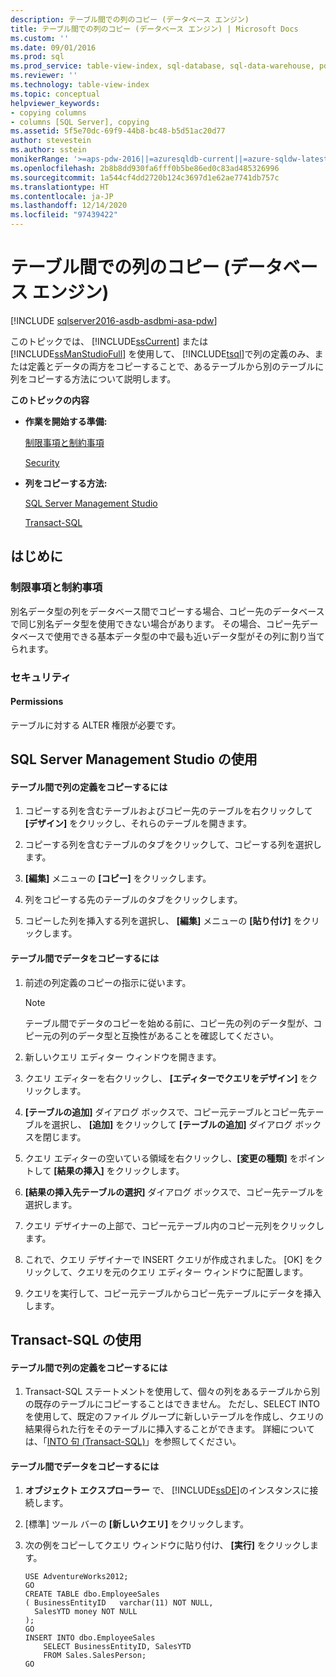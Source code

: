 ```yaml
---
description: テーブル間での列のコピー (データベース エンジン)
title: テーブル間での列のコピー (データベース エンジン) | Microsoft Docs
ms.custom: ''
ms.date: 09/01/2016
ms.prod: sql
ms.prod_service: table-view-index, sql-database, sql-data-warehouse, pdw
ms.reviewer: ''
ms.technology: table-view-index
ms.topic: conceptual
helpviewer_keywords:
- copying columns
- columns [SQL Server], copying
ms.assetid: 5f5e70dc-69f9-44b8-bc48-b5d51ac20d77
author: stevestein
ms.author: sstein
monikerRange: '>=aps-pdw-2016||=azuresqldb-current||=azure-sqldw-latest||>=sql-server-2016||>=sql-server-linux-2017||=azuresqldb-mi-current'
ms.openlocfilehash: 2b8b8dd930fa6fff0b5be86ed0c83ad485326996
ms.sourcegitcommit: 1a544cf4dd2720b124c3697d1e62ae7741db757c
ms.translationtype: HT
ms.contentlocale: ja-JP
ms.lasthandoff: 12/14/2020
ms.locfileid: "97439422"
---
```

# <a name="copy-columns-from-one-table-to-another-database-engine"></a>テーブル間での列のコピー (データベース エンジン)
[!INCLUDE [sqlserver2016-asdb-asdbmi-asa-pdw](../../includes/applies-to-version/sqlserver2016-asdb-asdbmi-asa-pdw.md)]

  このトピックでは、 [!INCLUDE[ssCurrent](../../includes/sscurrent-md.md)] または [!INCLUDE[ssManStudioFull](../../includes/ssmanstudiofull-md.md)] を使用して、 [!INCLUDE[tsql](../../includes/tsql-md.md)]で列の定義のみ、または定義とデータの両方をコピーすることで、あるテーブルから別のテーブルに列をコピーする方法について説明します。  
  
 **このトピックの内容**  
  
-   **作業を開始する準備:**  
  
     [制限事項と制約事項](#Restrictions)  
  
     [Security](#Security)  
  
-   **列をコピーする方法:**  
  
     [SQL Server Management Studio](#SSMSProcedure)  
  
     [Transact-SQL](#TsqlProcedure)  
  
##  <a name="before-you-begin"></a><a name="BeforeYouBegin"></a> はじめに  
  
###  <a name="limitations-and-restrictions"></a><a name="Restrictions"></a> 制限事項と制約事項  
 別名データ型の列をデータベース間でコピーする場合、コピー先のデータベースで同じ別名データ型を使用できない場合があります。 その場合、コピー先データベースで使用できる基本データ型の中で最も近いデータ型がその列に割り当てられます。  
  
###  <a name="security"></a><a name="Security"></a> セキュリティ  
  
####  <a name="permissions"></a><a name="Permissions"></a> Permissions  
 テーブルに対する ALTER 権限が必要です。  
  
##  <a name="using-sql-server-management-studio"></a><a name="SSMSProcedure"></a> SQL Server Management Studio の使用  
  
#### <a name="to-copy-column-definitions-from-one-table-to-another"></a>テーブル間で列の定義をコピーするには  
  
1.  コピーする列を含むテーブルおよびコピー先のテーブルを右クリックして **[デザイン]** をクリックし、それらのテーブルを開きます。  
  
2.  コピーする列を含むテーブルのタブをクリックして、コピーする列を選択します。  
  
3.  **[編集]** メニューの **[コピー]** をクリックします。  
  
4.  列をコピーする先のテーブルのタブをクリックします。  
  
5.  コピーした列を挿入する列を選択し、 **[編集]** メニューの **[貼り付け]** をクリックします。  

#### <a name="to-copy-data-from-one-table-to-another"></a>テーブル間でデータをコピーするには  
  
1.  前述の列定義のコピーの指示に従います。  
  
    > [!NOTE]  
    >  テーブル間でデータのコピーを始める前に、コピー先の列のデータ型が、コピー元の列のデータ型と互換性があることを確認してください。  
  
2.  新しいクエリ エディター ウィンドウを開きます。 

3.  クエリ エディターを右クリックし、 **[エディターでクエリをデザイン]** をクリックします。 

4.  **[テーブルの追加]** ダイアログ ボックスで、コピー元テーブルとコピー先テーブルを選択し、 **[追加]** をクリックして **[テーブルの追加]** ダイアログ ボックスを閉じます。 

5.  クエリ エディターの空いている領域を右クリックし、**[変更の種類]** をポイントして **[結果の挿入]** をクリックします。  

6.  **[結果の挿入先テーブルの選択]** ダイアログ ボックスで、コピー先テーブルを選択します。 

7.  クエリ デザイナーの上部で、コピー元テーブル内のコピー元列をクリックします。

8. これで、クエリ デザイナーで INSERT クエリが作成されました。 [OK] をクリックして、クエリを元のクエリ エディター ウィンドウに配置します。  

9.  クエリを実行して、コピー元テーブルからコピー先テーブルにデータを挿入します。

  
##  <a name="using-transact-sql"></a><a name="TsqlProcedure"></a> Transact-SQL の使用  
  
#### <a name="to-copy-column-definitions-from-one-table-to-another"></a>テーブル間で列の定義をコピーするには  
  
1.  Transact-SQL ステートメントを使用して、個々の列をあるテーブルから別の既存のテーブルにコピーすることはできません。 ただし、SELECT INTO を使用して、既定のファイル グループに新しいテーブルを作成し、クエリの結果得られた行をそのテーブルに挿入することができます。 詳細については、「[INTO 句 &#40;Transact-SQL&#41;](../../t-sql/queries/select-into-clause-transact-sql.md)」を参照してください。  
  
#### <a name="to-copy-data-from-one-table-to-another"></a>テーブル間でデータをコピーするには  
  
1.  **オブジェクト エクスプローラー** で、 [!INCLUDE[ssDE](../../includes/ssde-md.md)]のインスタンスに接続します。  
  
2.  [標準] ツール バーの **[新しいクエリ]** をクリックします。  
  
3.  次の例をコピーしてクエリ ウィンドウに貼り付け、 **[実行]** をクリックします。  
  
    ```  
    USE AdventureWorks2012;  
    GO  
    CREATE TABLE dbo.EmployeeSales  
    ( BusinessEntityID   varchar(11) NOT NULL,  
      SalesYTD money NOT NULL  
    );  
    GO  
    INSERT INTO dbo.EmployeeSales  
        SELECT BusinessEntityID, SalesYTD   
        FROM Sales.SalesPerson;  
    GO  
    ```  
  
  
